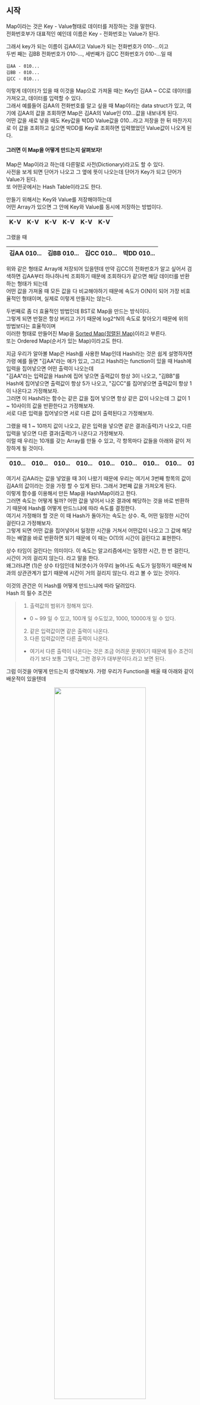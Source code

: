## 시작
Map이라는 것은 Key - Value형태로 데이터를 저장하는 것을 말한다. <br />
전화번호부가 대표적인 예인데 이름은 Key - 전화번호는 Value가 된다. <br />

그래서 key가 되는 이름이 김AA이고 Value가 되는 전화번호가 010-...이고 <br />
두번 째는 김BB 전화번호가 010-..., 세번째가 김CC 전화번호가 010-...일 때 <br />

``` Text
김AA - 010...
김BB - 010...
김CC - 010...
```
이렇게 데이터가 있을 때 이것을 Map으로 가져올 때는 Key인 김AA ~ CC로 데이터를 가져오고, 데이터를 입력할 수 있다. <br />
그래서 예를들어 김AA의 전화번호를 알고 싶을 때 Map이라는 data struct가 있고, 여기에 김AA의 값을 조회하면 Map은 김AA의 Value인 010...값을 내보내게 된다. <br />
어떤 값을 새로 넣을 때도 Key값을 박DD Value값을 010...라고 저장을 한 뒤 마찬가지로 이 값을 조회하고 싶으면 박DD를 Key로 조회하면 입력했었던 Value값이 나오게 된다. <br />

#### 그러면 이 Map을 어떻게 만드는지 살펴보자! 
Map은 Map이라고 하는데 다른말로 사전(Dictionary)라고도 할 수 있다. <br />
사전을 보게 되면 단어가 나오고 그 옆에 뜻이 나오는데 단어가 Key가 되고 단어가 Value가 된다. <br />
또 어떤곳에서는 Hash Table이라고도 한다. <br />

만들기 위해서는 Key와 Value를 저장해야하는데 <br />
어떤 Array가 있으면 그 안에 Key와 Value를 동시에 저장하는 방법이다. <br />

|K-V|K-V|K-V|K-V|K-V|K-V|
|------|---|---|---|---|---|

그랬을 때 <br />

|김AA 010...|김BB 010...|김CC 010...|박DD 010...|
|------|---|---|---|

위와 같은 형태로 Array에 저장되어 있을텐데 만약 김CC의 전화번호가 알고 싶어서 검색하면 김AA부터 하나하나씩 조회하기 때문에 조회하다가 같으면 해당 데이터를 반환하는 형태가 되는데 <br />
어떤 값을 가져올 때 모든 값을 다 비교해야하기 때문에 속도가 O(N)이 되어 가장 비효율적인 형태이며, 실제로 이렇게 만들지는 않는다. <br />

두번째로 좀 더 효율적인 방법인데 BST로 Map을 만드는 방식이다. <br />
그렇게 되면 반절은 항상 버리고 가기 때문에 log2^N의 속도로 찾아오기 때문에 위의 방법보다는 효율적이며 <br />
이러한 형태로 만들어진 Map을 [Sorted Map(정렬된 Map)](https://readystory.tistory.com/144)이라고 부른다. <br />
또는 Ordered Map(순서가 있는 Map)이라고도 한다. <br />

지금 우리가 알아볼 Map은 Hash를 사용한 Map인데 Hash라는 것은 쉽게 설명하자면 <br />
가령 예를 들면 "김AA"라는 애가 있고, 그리고 Hash라는 function이 있을 때 Hash에 입력을 집어넣으면 어떤 출력이 나오는데 <br />
"김AA"라는 입력값을 Hash에 집어 넣으면 출력값이 항상 3이 나오고, "김BB"를 Hash에 집어넣으면 출력값이 항상 5가 나오고, "김CC"를 집어넣으면 출력값이 항상 1이 나온다고 가정해보자. <br />
그러면 이 Hash라는 함수는 같은 값을 집어 넣으면 항상 같은 값이 나오는데 그 값이 1 ~ 10사이의 값을 반환한다고 가정해보자. <br />
서로 다른 입력을 집어넣으면 서로 다른 값이 출력된다고 가정해보자. <br />

그랬을 때 1 ~ 10까지 값이 나오고, 같은 입력을 넣으면 같은 결과(출력)가 나오고, 다른 입력을 넣으면 다른 결과(출력)가 나온다고 가정해보자. <br />
이럴 때 우리는 10개를 갖는 Array를 만들 수 있고, 각 항목마다 값들을 아래와 같이 저장하게 될 것이다. <br />

|010...|010...|010...|010...|010...|010...|010...|010...|010...|010...|
|------|---|---|---|---|---|---|---|---|---|

여기서 김AA라는 값을 넣었을 때 3이 나왔기 때문에 우리는 여기서 3번째 항목의 값이 김AA의 값이라는 것을 가정 할 수 있게 된다. 그래서 3번째 값을 가져오게 된다. <br />
이렇게 함수를 이용해서 만든 Map을 HashMap이라고 한다. <br />
그러면 속도는 어떻게 될까? 어떤 값을 넣어서 나온 결과에 해당하는 것을 바로 반환하기 때문에 Hash를 어떻게 만드느냐에 따라 속도를 결정한다. <br />
여기서 가정해야 할 것은 이 때 Hash가 돌아가는 속도는 상수. 즉, 어떤 일정한 시간이 걸린다고 가정해보자. <br />
그렇게 되면 어떤 값을 집어넣어서 일정한 시간을 거쳐서 어떤값이 나오고 그 값에 해당하는 배열을 바로 반환하면 되기 때문에 이 때는 O(1)의 시간이 걸린다고 표현한다.<br />

상수 타임이 걸린다는 의미이다. 이 속도는 알고리즘에서는 일정한 시간, 한 번 걸린다, 시간이 거의 걸리지 않는다. 라고 말을 한다. <br />
왜그러냐면 (1)은 상수 타임인데 N(갯수)가 아무리 늘어나도 속도가 일정하기 때문에 N과의 상관관계가 없기 때문에 시간이 거의 걸리지 않는다. 라고 볼 수 있는 것이다. <br />

이것의 관건은 이 Hash를 어떻게 만드느냐에 따라 달려있다. <br />
Hash 의 필수 조건은
> 1. 출력값의 범위가 정해져 있다. <br />
>   * 0 ~ 99 일 수 있고, 100개 일 수도있고, 1000, 10000개 일 수 있다. <br />
> 2. 같은 입력값이면 같은 출력이 나온다. <br />
> 3. 다른 입력값이면 다른 출력이 나온다. <br />
>   * 여기서 다른 출력이 나온다는 것은 조금 어려운 문제이기 때문에 필수 조건이라기 보다 보통 그렇다, 그런 경우가 대부분이다.라고 보면 된다. <br />

그럼 이것을 어떻게 만드는지 생각해보자. 가령 우리가 Function을 배울 때 아래와 같이 배운적이 있을텐데 <br />
<p align = "center"> <img src = "https://user-images.githubusercontent.com/33046341/102751334-df9c5d00-43aa-11eb-8c86-d8526e503a77.png" width = 70%> </img></p>
이런식으로 2를 집어넣으면 4가 나오고 4를 집어 넣으면 8이 나오는 식의 함수를 선언할 수 있게 되는데 <br />
위와 같이 X2를 해주는 함수가 있다 했을 때 이 함수가 Hash 함수 조건에 만족하는지 안하는지 확인해보자! <br />
같은 입력값을 넣으면 같은 입력값이 나온다. 예를들어 2를 넣으면 항상 4가 나오고, 4를 넣으면 항상 8이 나온다. <br />
그리고 다른 입력값을 넣으면 항상 다른 입력값이 나온다. <br />

하지만 문제는 값의 출력값의 범위가 한정되어 있지 않는다는 점이다. <br />
넣을 수 있는 입력값의 수는 무한대(∞)이고, 나올 수 있는 출력 값의 수도 무한대(∞)이다. <br />

#### 그렇다면 출력의 범위가 정해져 있는 값은 어떻게 만들어야 할까?
삼각함수인 SinΘ를 생각해보자. 이 값은 아래와 같다. <br />
<p align = "center"> <img src = "https://user-images.githubusercontent.com/33046341/102751865-f5f6e880-43ab-11eb-887e-3f2ac41d3e58.png" width = 70%> </img></p>
0˚일 때 0이고, 90˚일 때 1이고, 180˚일 때 0이고, 270˚일 때 -1이고, 360˚일 때 0이다. <br />
이걸 보면 값의 범위가 -1 ~ 1로 나오고, 입력값이 360까지지만 끝에 계속 반복하고 있기 때문에 입력값이 무한대(∞)여도 출력값은 -1 ~ 1이 나온다. <br />
그리고 다른값을 넣어도 보통 다른값이 나온다. 90˚일 때 1이 나오지만 45˚일 때 1/2이 나온다. <br />

그래서 이 것은 Hash 함수가 가져야 될 조건을 만족한다고 볼 수 있다. <br />

다른 함수도 알아보자 <br />
나머지연산(Modular)을 보자. 어떤 값을 나누고 남은 나머지를 나타내는 연산이고, Golang에서는 '%'로 쓰인다. <br />
가령 13 % 12는 12를 13으로 나눈 나머지 값인 1이 되고, 14 % 12는 12를 14로 나눈 2가 된다. <br />

이걸 그래프로 보게 되면  <br />
<p align = "center"> <img src = "https://user-images.githubusercontent.com/33046341/102752667-3d31a900-43ad-11eb-8f66-d1483d2a1ea4.png" width = 70%> </img></p>
12에서 값이 0, 11에서 11 형태로 값이 반복되는 것을 알 수 있다. <br />
즉, 출력값은 0 ~ 11로 반복되고, 같은 값을 넣어도 같은 값이 출력되고, 다른 값을 입력하더라도 다른 값이 출력되고, 무한대(∞)의 입력값을 넣더라도 0 ~ 11의 범위가 있기 때문에 이 것도 Hash함수의 조건에 만족한다고 볼 수 있다. <br />

그런데 SinΘ를 보게 되면 값이 -1 ~ 1의 실수가 나온다. 정수를 넣어도 실수가 나오지만 Modular의 경우 정수를 넣으면 0~(N-1)사이의 정수가 나오게 된다. <br />
그리고 SinΘ은 이차함수기 때문에 계산이 복잡하지만 Modular의 경우 일차함수이고, 나누고 나눈 값이기 때문에 계산이 빠르다. <br />
그래서 보통 Hash라 할 때는 Modular를 많이 사용한다. <br />

||SinΘ|Modular|
|------|---|--|
|출력값 범위|-1 ~ 1|0 ~ (N-1)|
|입력값 갯수|∞|∞|
|차이점| 1. 정수를 입력할 때 출력 값은 실수가 나오기도 한다. <br /> 2. 이차함수 <br /> 3. 계산이 복잡하다. <br /> | 1. 정수를 입력하면 정수가 나온다. <br /> 2. 일차함수 <br /> 3. 계산이 빠르다. <br />|

Modular와 같은 함수들을 [One-Way Function](https://ko.wikipedia.org/wiki/%EC%9D%BC%EB%B0%A9%ED%96%A5%ED%95%A8%EC%88%98)이라고 한다. <br />
한번 가면 돌아 올 수 없는 함수, 일반통행이라는 의미인데 <br />

어떤 x라는 값을 Modular함수인 mod()를 통해 mod(12) 결과가 3이 나왔다고 쳐보자. <br />
그랬을 때 이거 가지고 12라는 숫자와 3이라는 숫자를 가지고 다시 x를 찾아내기가 어렵다. <br />
mod 12를 해서 3이 나오는 경우는 3, 15, 27, ... 등등 무한대로 존재하기 때문에 x를 유추해내기가 어렵다. <br />

가령 X3이라는 함수를 가지고 χ * 3 = 9를 했을 때 3과 9의 값을 가지고 χ는 3이라는 것을 금방 유추해 낼 수 있다. <br />
그 이유는 One-Way가 아니라 Two-Way이기 때문이다. χ * 3에서 * 3에 해당하는 연산자는 '/' 이기 때문에 3을 양변에 나눠 버리면 3이 나오기 때문에 χ는 3이라는 것을 알아 낼 수있다. <br />

하지만 Modular연산은 그렇지 않다. χ Mod N = M일 때 다시 이 χ가 무엇인지 N과 M을 가지고 알아내기가 어렵다. 무한개의 후보가 존재하기 때문이다. <br />

sin함수도 마찬가지이다. <br />
45˚일 때 1/2이기도 하지만 135˚일 때도 1/2이다. 이런식으로 무한대의 값이 존재하게 된다. <br />

sin함수도 One-Way Function이라 볼 수 있지만 Hash는 Modular를 많이 사용한다. <br />

이게 중요한 이유는 이거 덕에 [암호화](https://ko.wikipedia.org/wiki/%EC%95%94%ED%98%B8%ED%99%94)를 할 수 있기 때문이다. <br />
우리가 어떤 사이트에 ID, PW를 입력하게 되는데 이 Pw가 만약에 "abcd"였다고 쳐보자. 그 때 DataBase에 그대로 "abcd"값이 저장 되었다고 했을 때 이 DB가 유출 될 경우 그 사람의 비밀번호를 알아낼 수 있게 된다. 옛날에는 이런식으로 되어 있어서 DB가 해킹이 되면 사람들의 비밀번호를 모두 알 수 있었지만 이것을 Hash함수를 사용하여 "abcd"의 값이 21324564879와 같은 이상한 숫자들이 나온다고 가정하게 되면 21324564879를 기억하고 있으면 "abcd"를 기억하고 있지 않아도 비밀번호 검사를 할 수 있다. <br />
같은 입력을 하게 되면 같은 결과가 나오기 때문이다. <br /> 
그런데 이 숫자를 가지고 다시 "abcd"를 만들어 내기는 굉장히 어렵다. 이 숫자값이 나올 수 있는 입력값은 "abcd"외에도 다른 입력값들이 많이 존재하기 때문이다. <br />

그래서 처음 회원이 입력했던 비밀번호의 Hash값만 가지고 있으면 다음 로그인 할 때 그 비밀번호를 그대로 넘기는게 아니라 입력한 Hash값만 넘겨주어 그 두개끼리 비교하여 같으면 같은 암호라고 할 수 있다. <br />

이런식으로 Hash는 여러방면에 쓰이고 있는데 공개키 암호화 방식이나 네트워크 무결성을 체크하는 checksum, 또는 요즘에 핫한 블록체인 등 많은 곳에서 Hash함수가 많이 쓰이고 있고, 종류도 다양하다. <br />
